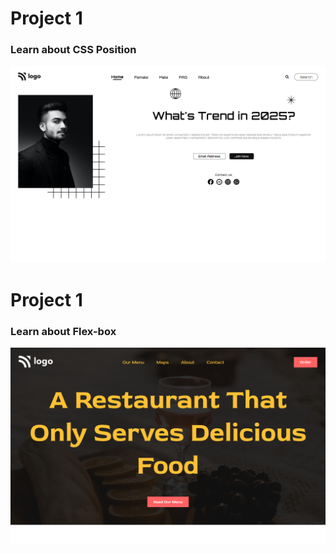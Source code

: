 # Project 1

### Learn about CSS Position

!["Project 1"](./project1/images/Project1.png)

# Project 1

### Learn about Flex-box

!["Project 2"](./project2/images/Project2.png)

